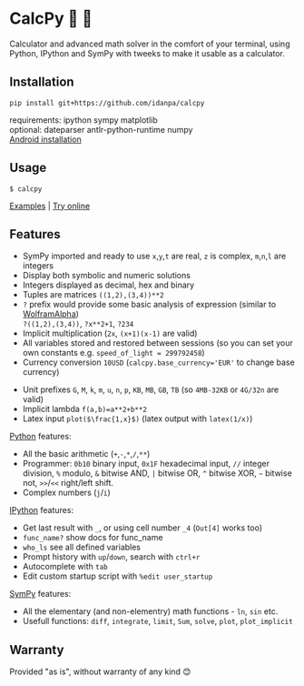 # CalcPy 🧮 🐍

Calculator and advanced math solver in the comfort of your terminal, using Python, IPython and SymPy with tweeks to make it usable as a calculator.

## Installation 
```
pip install git+https://github.com/idanpa/calcpy
```
requirements: ipython sympy matplotlib   
optional: dateparser antlr-python-runtime numpy  
[Android installation](docs/android.md)
## Usage
```
$ calcpy
```
[Examples](docs/examples.md) | [Try online](https://replit.com/@idanp/CalcPy?embed=true)

## Features

* SymPy imported and ready to use
  `x`,`y`,`t` are real, `z` is complex, `m`,`n`,`l` are integers
* Display both symbolic and numeric solutions
* Integers displayed as decimal, hex and binary
* Tuples are matrices `((1,2),(3,4))**2`        
* `?` prefix would provide some basic analysis of expression (similar to [WolframAlpha](https://www.wolframalpha.com/))  
`?((1,2),(3,4))`, `?x**2+1`, `?234` 
* Implicit multiplication (`2x`, `(x+1)(x-1)` are valid)
* All variables stored and restored between sessions (so you can set your own constants e.g. `speed_of_light = 299792458`)
* Currency conversion `10USD` (`calcpy.base_currency='EUR'` to change base currency)
<!-- * Strings automatically converted to datetime `"yesterday at 9 am" - "1990-1-30 9:20"` (using [dateparser](https://github.com/scrapinghub/dateparser)) -->
* Unit prefixes `G`, `M`, `k`, `m`, `u`, `n`, `p`, `KB`, `MB`, `GB`, `TB` (so `4MB-32KB` or `4G/32n` are valid)
* Implicit lambda `f(a,b)=a**2+b**2`
* Latex input `plot($\frac{1,x}$)` (latex output with `latex(1/x)`)

[Python](https://www.python.org/) features:
* All the basic arithmetic (`+`,`-`,`*`,`/`,`**`)
* Programmer: `0b10` binary input, `0x1F` hexadecimal input, `//` integer division, `%` modulo, `&` bitwise AND, `|` bitwise OR, `^` bitwise XOR, `~` bitwise not, `>>`/`<<` right/left shift. 
* Complex numbers (`j`/`i`)

[IPython](https://ipython.org) features:
* Get last result with `_`, or using cell number `_4` (`Out[4]` works too) 
* `func_name?` show docs for func_name
* `who_ls` see all defined variables
* Prompt history with `up`/`down`, search with `ctrl+r`
* Autocomplete with `tab`
* Edit custom startup script with `%edit user_startup`

[SymPy](https://www.sympy.org) features:
* All the elementary (and non-elementry) math functions - `ln`, `sin` etc. 
* Usefull functions: `diff`, `integrate`, `limit`, `Sum`, `solve`, `plot`, `plot_implicit`

## Warranty
Provided "as is", without warranty of any kind 😊
